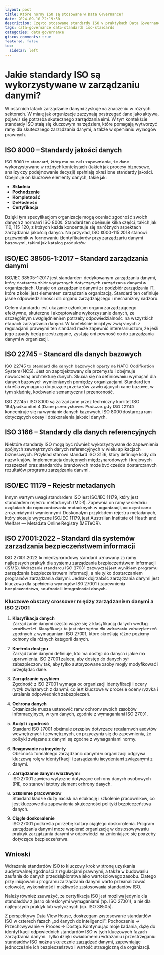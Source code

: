 ```yaml
---
layout: post
title: Które normy ISO są stosowane w Data Governance?
date: 2024-09-10 22:19:50
description: Często stosowane standardy ISO w praktykach Data Governance.
tags: data-governance data-standards iso-standards 
categories: data-governance
giscus_comments: true
featured: false
toc:
  sidebar: left
---
```



# Jakie standardy ISO są wykorzystywane w zarządzaniu danymi?

W ostatnich latach zarządzanie danymi zyskuje na znaczeniu w różnych sektorach. W miarę jak organizacje zaczynają postrzegać dane jako aktywa, pojawia się potrzeba skutecznego zarządzania nimi. W tym kontekście standardy ISO stają się kluczowym narzędziem, które pomagają wytworzyć ramy dla skutecznego zarządzania danymi, a także w spełnianiu wymogów prawnych. 

## ISO 8000 – Standardy jakości danych

ISO 8000 to standard, który ma na celu zapewnienie, że dane wykorzystywane w różnych kontekstach (takich jak procesy biznesowe, analizy czy podejmowanie decyzji) spełniają określone standardy jakości. Obejmuje on kluczowe elementy danych, takie jak:

- **Składnia**
- **Pochodzenie**
- **Kompletność**
- **Dokładność**
- **Certyfikacja**

Dzięki tym specyfikacjom organizacje mogą oceniać zgodność swoich danych z normami ISO 8000. Standard ten obejmuje kilka części, takich jak 110, 115, 120, z których każda koncentruje się na różnych aspektach zarządzania jakością danych. Na przykład, ISO 8000-115:2018 stanowi przewodnik w formowaniu identyfikatorów przy zarządzaniu danymi bazowymi, takimi jak katalog produktów.

## ISO/IEC 38505-1:2017 – Standard zarządzania danymi

ISO/IEC 38505-1:2017 jest standardem dedykowanym zarządzaniu danymi, który dostarcza zbiór wytycznych dotyczących zarządzania danymi w organizacjach. Uznaje on zarządzanie danymi za podzbiór zarządzania IT, które z kolei jest elementem zarządzania organizacją. Standard ten definiuje jasne odpowiedzialności dla organu zarządzającego i mechanizmy nadzoru.

Celem standardu jest ukazanie członkom organu zarządzającego efektywne, skuteczne i akceptowalne wykorzystanie danych, ze szczególnym uwzględnieniem potrzeby odpowiedzialności na wszystkich etapach zarządzania danymi. W kontekście inicjatyw związanych z regulacjami prawnymi ten standard może zapewnić interesariuszom, że jeśli jego zasady będą przestrzegane, zyskają oni pewność co do zarządzania danymi w organizacji.

## ISO 22745 – Standard dla danych bazowych

ISO 22745 to standard dla danych bazowych oparty na NATO Codification System (NCS). Jest on zaprojektowany dla przemysłu i obejmuje nowoczesną architekturę danych. Skupia się na definiowaniu wymagań dla danych bazowych wymienianych pomiędzy organizacjami. Standard ten określa wymagania dotyczące przekazów zawierających dane bazowe, w tym składnię, kodowanie semantyczne i przenośność.

ISO 22745 i ISO 8000 są zarządzane przez techniczny komitet ISO 184/podkomitet 4 (Dane przemysłowe). Podczas gdy ISO 22745 koncentruje się na wymianie danych bazowych, ISO 8000 dostarcza ram dotyczących oceny i doskonalenia jakości danych.

## ISO 3166 – Standardy dla danych referencyjnych

Niektóre standardy ISO mogą być również wykorzystywane do zapewnienia spójnych zewnętrznych danych referencyjnych w wielu aplikacjach biznesowych. Przykład stanowi standard ISO 3166, który definiuje kody dla nazw krajów. Implementacja dostępnych międzynarodowych i krajowych rozszerzeń oraz standardów branżowych może być częścią dostarczanych rezultatów programu zarządzania danymi.

## ISO/IEC 11179 – Rejestr metadanych

Innym wartym uwagi standardem ISO jest ISO/IEC 11179, który jest standardem rejestru metadanych (MDR). Zapewnia on ramy w siedmiu częściach do reprezentowania metadanych w organizacji, co czyni dane zrozumiałymi i wymiennymi. Doskonałym przykładem rejestru metadanych, który stosuje wytyczne ISO/IEC 11179, jest Australian Institute of Health and Welfare — Metadata Online Registry (METeOR).

## ISO 27001:2022 – Standard dla systemów zarządzania bezpieczeństwem informacji

ISO 27001:2022 to międzynarodowy standard uznawany za ramy najlepszych praktyk dla systemu zarządzania bezpieczeństwem informacji (ISMS). Wdrażanie standardu ISO 27001 zazwyczaj jest wynikiem programu zarządzania bezpieczeństwem informacji, a nie tylko dostarczaniem programów zarządzania danymi. Jednak dojrzałość zarządzania danymi jest kluczowa dla spełnienia wymogów ISO 27001 i zapewnienia bezpieczeństwa, poufności i integralności danych.

### Kluczowe obszary crossover między zarządzaniem danymi a ISO 27001

1. **Klasyfikacja danych**  
Zarządzanie danymi często wiąże się z klasyfikacją danych według wrażliwości. Klasyfikacja ta jest niezbędna dla wdrażania zabezpieczeń zgodnych z wymaganiami ISO 27001, które określają różne poziomy ochrony dla różnych kategorii danych.

2. **Kontrola dostępu**  
Zarządzanie danymi definiuje, kto ma dostęp do danych i jakie ma uprawnienia. ISO 27001 zaleca, aby dostęp do danych był zabezpieczony tak, aby tylko autoryzowane osoby mogły modyfikować i przeglądać dane.

3. **Zarządzanie ryzykiem**  
Zgodność z ISO 27001 wymaga od organizacji identyfikacji i oceny ryzyk związanych z danymi, co jest kluczowe w procesie oceny ryzyka i ustalania odpowiednich zabezpieczeń. 

4. **Ochrona danych**  
Organizacje muszą ustanowić ramy ochrony swoich zasobów informacyjnych, w tym danych, zgodnie z wymaganiami ISO 27001.

5. **Audyt i zgodność**  
Standard ISO 27001 obejmuje przepisy dotyczące regularnych audytów wewnętrznych i zewnętrznych, co przyczynia się do zapewnienia, że polityki związane z danymi są zgodne z wymaganiami normy.

6. **Reagowanie na incydenty**  
Obecność formalnego zarządzania danymi w organizacji odgrywa kluczową rolę w identyfikacji i zarządzaniu incydentami związanymi z danymi.

7. **Zarządzanie danymi wrażliwymi**  
ISO 27001 zawiera wytyczne dotyczące ochrony danych osobowych (PII), co stanowi istotny element ochrony danych.

8. **Szkolenie pracowników**  
Standard kładzie duży nacisk na edukację i szkolenie pracowników, co jest kluczowe dla zapewnienia skuteczności polityki bezpieczeństwa danych.

9. **Ciągłe doskonalenie**  
ISO 27001 podkreśla potrzebę kultury ciągłego doskonalenia. Program zarządzania danymi może wspierać organizację w dostosowywaniu praktyk zarządzania danymi w odpowiedzi na zmieniające się potrzeby dotyczące bezpieczeństwa.

## Wnioski

Wdrażanie standardów ISO to kluczowy krok w stronę uzyskania audytowalnej zgodności z regulacjami prawnymi, a także w budowaniu zaufania do danych przedsiębiorstwa jako wartościowego zasobu. Dlatego przy inicjowaniu programu zarządzania danymi warto przeanalizować celowość, wykonalność i możliwość zastosowania standardów ISO.

Należy również zauważyć, że certyfikacja ISO jest możliwa jedynie dla standardów z jasno określonymi wymaganiami (np. ISO 27001), a nie dla najlepszych praktyk lub wytycznych (np. ISO 38505).

Z perspektywy Data View House, dostrzegam zastosowanie standardów ISO w czterech fazach „od danych do inteligencji”: Pochodzenie -> Przechowywanie -> Proces -> Dostęp. Kontynuując moje badania, dążę do identyfikacji odpowiednich standardów ISO w tych kluczowych fazach zarządzania danymi. Tylko dzięki świadomemu wdrażaniu i przestrzeganiu standardów ISO można skutecznie zarządzać danymi, zapewniając jednocześnie ich bezpieczeństwo i wartość strategiczną dla organizacji.